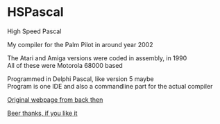 # HSPascal
High Speed Pascal  

My compiler for the Palm Pilot in around year 2002  

The Atari and Amiga versions were coded in assembly, in 1990  
All of these were Motorola 68000 based  

Programmed in Delphi Pascal, like version 5 maybe  
Program is one IDE and also a commandline part for the actual compiler  

[Original webpage from back then](https://www.fihl.net/HSPascal/)  

[Beer thanks, if you like it](https://www.buymeacoffee.com/Fihl)  
